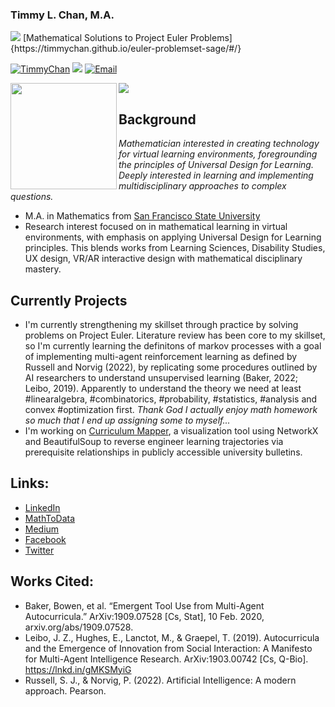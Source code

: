 ### Timmy L. Chan, M.A.
<img src="https://projecteuler.net/profile/timmychan.png" />
[Mathematical Solutions to Project Euler Problems]{https://timmychan.github.io/euler-problemset-sage/#/}

<a href="https://github.com/TimmyChan"><img src="https://komarev.com/ghpvc/?username=TimmyChan&color=brightgreen" alt="TimmyChan" /></a>
<a href="https://github.com/TimmyChan?tab=followers"><img src="https://img.shields.io/github/followers/TimmyChan"></a>
<a href="mailto:mathtodata@gmail.com"><img src="https://img.shields.io/badge/Email-mathtodata@gmail.com-brightgreen" alt="Email" /></a>

<div>
  <img height="170" align="left" src="https://github-readme-stats.vercel.app/api?username=TimmyChan&count_private=true&include_all_commits=true" />
  <img src="https://github-readme-stats.vercel.app/api/top-langs/?username=TimmyChan&layout=compact" />
</div>

## Background
_Mathematician interested in creating technology for virtual learning environments, foregrounding the principles of Universal Design for Learning. Deeply interested in learning and implementing multidisciplinary approaches to complex questions._

- M.A. in Mathematics from [San Francisco State University](http://math.sfsu.edu/)
- Research interest focused on in mathematical learning in virtual environments, with emphasis on applying Universal Design for Learning principles. This blends works from Learning Sciences, Disability Studies, UX design, VR/AR interactive design with mathematical disciplinary mastery. 


## Currently Projects
- I'm currently strengthening my skillset through practice by solving problems on Project Euler. Literature review has been core to my skillset, so I'm currently learning the definitons of markov processes with a goal of implementing multi-agent reinforcement learning as defined by Russell and Norvig (2022), by replicating some procedures outlined by AI researchers to understand unsupervised learning (Baker, 2022; Leibo, 2019). Apparently to understand the theory we need at least #linearalgebra, #combinatorics, #probability, #statistics, #analysis and convex #optimization first. _Thank God I actually enjoy math homework so much that I end up assigning some to myself..._
- I'm working on [Curriculum Mapper](https://www.github.com/timmychan/curriculummapper), a visualization tool using NetworkX and BeautifulSoup to reverse engineer learning trajectories via prerequisite relationships in publicly accessible university bulletins. 


## Links:
- [LinkedIn](https://www.linkedin.com/in/timmy-l-chan)
- [MathToData](https://www.mathtodata.com/)
- [Medium](https://mathtodata.medium.com/)
- [Facebook](https://www.facebook.com/mathtodata/)
- [Twitter](https://www.twitter.com/mathtodata/)


## Works Cited:
- Baker, Bowen, et al. “Emergent Tool Use from Multi-Agent Autocurricula.” ArXiv:1909.07528 [Cs, Stat], 10 Feb. 2020, arxiv.org/abs/1909.07528.
- Leibo, J. Z., Hughes, E., Lanctot, M., & Graepel, T. (2019). Autocurricula and the Emergence of Innovation from Social Interaction: A Manifesto for Multi-Agent Intelligence Research. ArXiv:1903.00742 [Cs, Q-Bio]. https://lnkd.in/gMKSMyiG
- Russell, S. J., & Norvig, P. (2022). Artificial Intelligence: A modern approach. Pearson.
